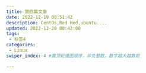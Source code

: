 ```yaml
---
title: 第四篇文章
date: 2022-12-19 00:51:42
description: CentOs,Red Hed,ubuntu....
updated: 2022-12-20 00:42:00
tags:
 - 标签4
categories:
 - Linux
swiper_index: 4 #置顶轮播图顺序，非负整数，数字越大越靠前

---
```

